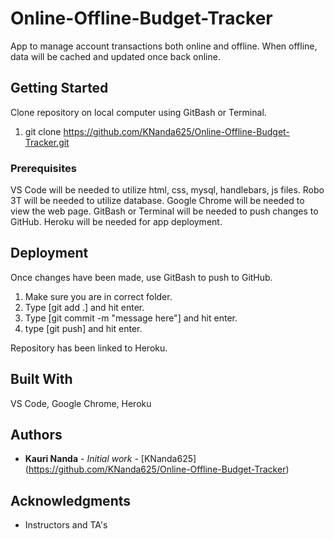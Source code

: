 # Online-Offline-Budget-Tracker

App to manage account transactions both online and offline.  When offline, data will be cached and updated once back online.


## Getting Started

Clone repository on local computer using GitBash or Terminal.
1) git clone https://github.com/KNanda625/Online-Offline-Budget-Tracker.git


### Prerequisites

VS Code will be needed to utilize html, css, mysql, handlebars, js files.
Robo 3T will be needed to utilize database.
Google Chrome will be needed to view the web page.
GitBash or Terminal will be needed to push changes to GitHub.
Heroku will be needed for app deployment.


## Deployment

Once changes have been made, use GitBash to push to GitHub.

1) Make sure you are in correct folder.
2) Type [git add .] and hit enter.
3) Type [git commit -m "message here"] and hit enter.
4) type [git push] and hit enter.

Repository has been linked to Heroku.


## Built With

VS Code, Google Chrome, Heroku


## Authors

* **Kauri Nanda** - *Initial work* - [KNanda625] (https://github.com/KNanda625/Online-Offline-Budget-Tracker)


## Acknowledgments

* Instructors and TA's